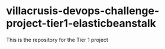 # villacrusis-devops-challenge-project-tier1-elasticbeanstalk
This is the repository for the Tier 1 project
